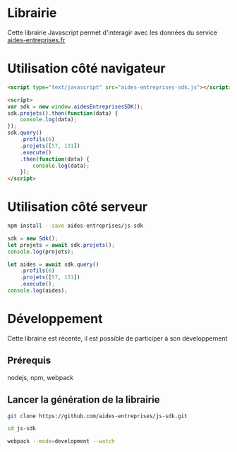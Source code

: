 # Librairie

Cette librairie Javascript permet d'interagir avec les données du service [aides-entreprises.fr](https://www.aides-entreprises.fr)


# Utilisation côté navigateur

```html
<script type="text/javascript" src="aides-entreprises-sdk.js"></script>

<script>
var sdk = new window.aidesEntreprisesSDK();
sdk.projets().then(function(data) {
    console.log(data);
});
sdk.query()
    .profils(6)
    .projets([57, 131])
    .execute()
    .then(function(data) {
        console.log(data);             
    });
</script>
```

# Utilisation côté serveur

```bash
npm install --save aides-entreprises/js-sdk
```

```js
sdk = new Sdk();
let projets = await sdk.projets();
console.log(projets);

let aides = await sdk.query()
    .profils(6)
    .projets([57, 131])
    .execute();    
console.log(aides);
```


# Développement

Cette librairie est récente, il est possible de participer à son développement

## Prérequis

nodejs, npm, webpack

## Lancer la génération de la librairie

```bash
git clone https://github.com/aides-entreprises/js-sdk.git
```
```bash
cd js-sdk
```
```bash
webpack --mode=development --watch
```

